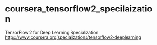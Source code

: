 # coursera_tensorflow2_specilaization

TensorFlow 2 for Deep Learning Specialization
https://www.coursera.org/specializations/tensorflow2-deeplearning
